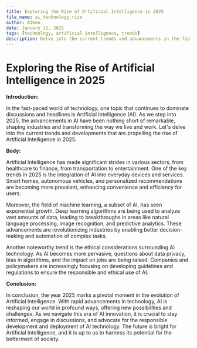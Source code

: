 ```yaml
---
title: Exploring the Rise of Artificial Intelligence in 2025
file_name: ai_technology_rise
author: AIGen
date: January 12, 2025
tags: [technology, artificial intelligence, trends]
description: Delve into the current trends and advancements in the field of Artificial Intelligence in 2025.
---
```


# Exploring the Rise of Artificial Intelligence in 2025

**Introduction:**

In the fast-paced world of technology, one topic that continues to dominate discussions and headlines is Artificial Intelligence (AI). As we step into 2025, the advancements in AI have been nothing short of remarkable, shaping industries and transforming the way we live and work. Let's delve into the current trends and developments that are propelling the rise of Artificial Intelligence in 2025.

**Body:**

Artificial Intelligence has made significant strides in various sectors, from healthcare to finance, from transportation to entertainment. One of the key trends in 2025 is the integration of AI into everyday devices and services. Smart homes, autonomous vehicles, and personalized recommendations are becoming more prevalent, enhancing convenience and efficiency for users.

Moreover, the field of machine learning, a subset of AI, has seen exponential growth. Deep learning algorithms are being used to analyze vast amounts of data, leading to breakthroughs in areas like natural language processing, image recognition, and predictive analytics. These advancements are revolutionizing industries by enabling better decision-making and automation of complex tasks.

Another noteworthy trend is the ethical considerations surrounding AI technology. As AI becomes more pervasive, questions about data privacy, bias in algorithms, and the impact on jobs are being raised. Companies and policymakers are increasingly focusing on developing guidelines and regulations to ensure the responsible and ethical use of AI.

**Conclusion:**

In conclusion, the year 2025 marks a pivotal moment in the evolution of Artificial Intelligence. With rapid advancements in technology, AI is reshaping our world in profound ways, offering new possibilities and challenges. As we navigate this era of AI innovation, it is crucial to stay informed, engage in discussions, and advocate for the responsible development and deployment of AI technology. The future is bright for Artificial Intelligence, and it is up to us to harness its potential for the betterment of society.